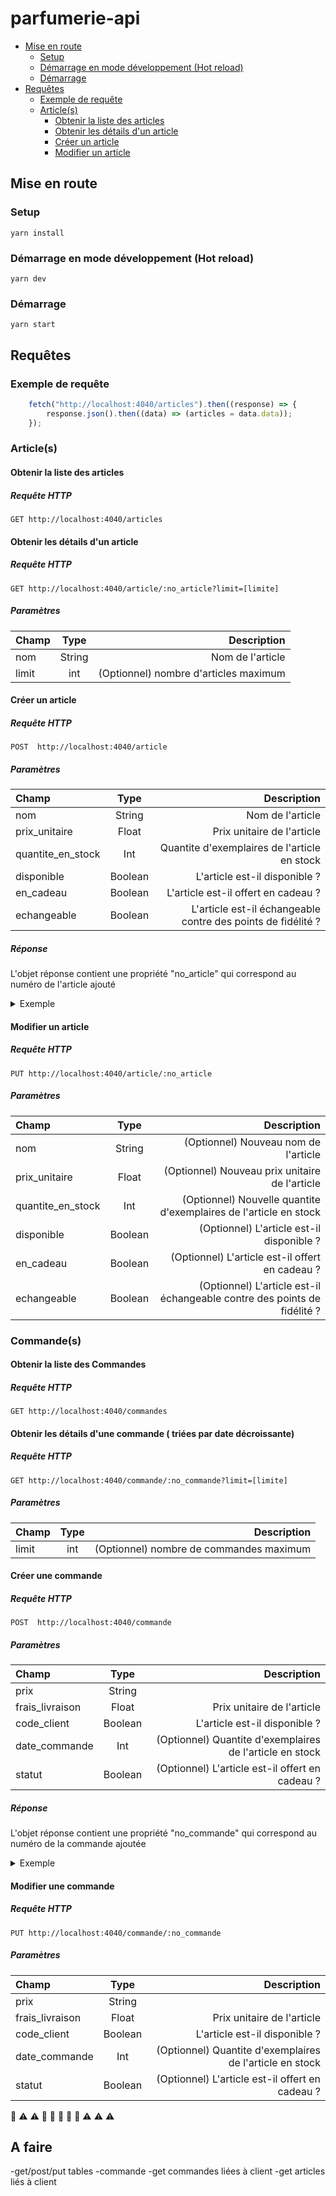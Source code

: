 # parfumerie-api
  - [Mise en route](#mise-en-route)
    * [Setup](#setup)
    * [Démarrage en mode développement (Hot reload)](#d-marrage-en-mode-d-veloppement--hot-reload-)
    * [Démarrage](#d-marrage)
  - [Requêtes](#requ-tes)
    * [Exemple de requête](#exemple-de-requ-te)
    * [Article(s)](#article-s-)
      + [Obtenir la liste des articles](#obtenir-la-liste-des-articles)
      + [Obtenir les détails d'un article](#obtenir-les-d-tails-d-un-article)
      + [Créer un article](#cr-er-un-article)
      + [Modifier un article](#modifier-un-article)
 
## Mise en route

### Setup
```
yarn install
```

### Démarrage en mode développement (Hot reload)
```
yarn dev
```

### Démarrage
```
yarn start
```

## Requêtes

### Exemple de requête
```javascript
    fetch("http://localhost:4040/articles").then((response) => {
        response.json().then((data) => (articles = data.data));
    });
```

### Article(s)

#### Obtenir la liste des articles

##### Requête HTTP
`GET http://localhost:4040/articles`


#### Obtenir les détails d'un article

##### Requête HTTP
`GET http://localhost:4040/article/:no_article?limit=[limite]`

##### Paramètres
| Champ       |     Type     |        Description |
| :------------ | :-------------: | -------------: |
| nom       |     String     |        Nom de l'article |
| limit     |   int    |      (Optionnel) nombre d'articles maximum  |

#### Créer un article

##### Requête HTTP
`POST  http://localhost:4040/article`

##### Paramètres
| Champ       |     Type     |        Description |
| :------------ | :-------------: | -------------: |
| nom       |     String     |        Nom de l'article |
| prix_unitaire     |   Float    |      Prix unitaire de l'article |
| quantite_en_stock        |     Int      |   Quantite d'exemplaires de l'article en stock |
| disponible        |     Boolean      |   L'article est-il disponible ? |
| en_cadeau        |     Boolean      |   L'article est-il offert en cadeau ? |
| echangeable        |     Boolean      |   L'article est-il échangeable contre des points de fidélité ? |

##### Réponse

L'objet réponse contient une propriété "no_article" qui correspond au numéro de l'article ajouté

<details>
    <summary>Exemple</summary>

```json
{
    "status": 200,
    "no_article": 11,
    "message": "Nouvel article ajouté avec succès"
}
```
</details>

#### Modifier un article

##### Requête HTTP
`PUT http://localhost:4040/article/:no_article`

##### Paramètres
| Champ       |     Type     |        Description |
| :------------ | :-------------: | -------------: |
| nom       |     String     |        (Optionnel) Nouveau nom de l'article |
| prix_unitaire     |   Float    |      (Optionnel) Nouveau prix unitaire de l'article |
| quantite_en_stock        |     Int      |   (Optionnel) Nouvelle quantite d'exemplaires de l'article en stock |
| disponible        |     Boolean      |   (Optionnel) L'article est-il disponible ? |
| en_cadeau        |     Boolean      |   (Optionnel) L'article est-il offert en cadeau ? |
| echangeable        |     Boolean      |   (Optionnel) L'article est-il échangeable contre des points de fidélité ? |


### Commande(s)

#### Obtenir la liste des Commandes

##### Requête HTTP
`GET http://localhost:4040/commandes`


#### Obtenir les détails d'une commande ( triées par date décroissante)

##### Requête HTTP
`GET http://localhost:4040/commande/:no_commande?limit=[limite]`

##### Paramètres
| Champ       |     Type     |        Description |
| :------------ | :-------------: | -------------: |
| limit     |   int    |      (Optionnel) nombre de commandes maximum  |

#### Créer une commande

##### Requête HTTP
`POST  http://localhost:4040/commande`

##### Paramètres
| Champ       |     Type     |        Description |
| :------------ | :-------------: | -------------: |
| prix       |     String     |         |
| frais_livraison     |   Float    |      Prix unitaire de l'article |
| code_client        |     Boolean      |   L'article est-il disponible ? |
| date_commande        |     Int      |   (Optionnel) Quantite d'exemplaires de l'article en stock |
| statut        |     Boolean      |   (Optionnel) L'article est-il offert en cadeau ? |

##### Réponse

L'objet réponse contient une propriété "no_commande" qui correspond au numéro de la commande ajoutée

<details>
    <summary>Exemple</summary>

```json
{
    "status": 200,
    "no_commande": 11,
    "message": "Nouvelle commande ajoutée avec succès"
}
```
</details>

#### Modifier une commande

##### Requête HTTP
`PUT http://localhost:4040/commande/:no_commande`

##### Paramètres
| Champ       |     Type     |        Description |
| :------------ | :-------------: | -------------: |
| prix       |     String     |         |
| frais_livraison     |   Float    |      Prix unitaire de l'article |
| code_client        |     Boolean      |   L'article est-il disponible ? |
| date_commande        |     Int      |   (Optionnel) Quantite d'exemplaires de l'article en stock |
| statut        |     Boolean      |   (Optionnel) L'article est-il offert en cadeau ? |

 :wrench:
:warning: :warning: :construction: :construction: :construction: :construction: :construction: :warning: :warning: :warning:


## A faire
-get/post/put tables
-commande
-get commandes liées à client
-get articles liés à client